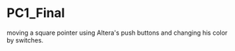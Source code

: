 # PC1_Final
moving a square pointer using Altera's push buttons and changing his color by switches.

